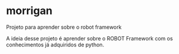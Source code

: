 # morrigan
Projeto para aprender sobre o robot framework

A ideia desse projeto é aprender sobre o ROBOT Framework com os conhecimentos já adquiridos de python.
